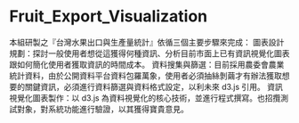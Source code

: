 # Fruit_Export_Visualization
本組研製之『台灣水果出口與生產量統計』依循三個主要步驟來完成： 圖表設計規劃：探討一般使用者想從這獲得何種資訊、分析目前市面上已有資訊視覺化圖表跟如何簡化使用者獲取資訊的時間成本。 資料搜集與篩選：目前採用農委會農業統計資料，由於公開資料平台資料包羅萬象，使用者必須抽絲剝繭才有辦法獲取想要的關鍵資訊，必須進行資料篩選與資料格式設定，以利未來 d3.js 引用。 資訊視覺化圖表製作：以 d3.js 為資料視覺化的核心技術，並進行程式撰寫。也招攬測試對象，對系統功能進行驗證，以其獲得寶貴意見。
